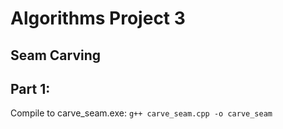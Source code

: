 # Algorithms Project 3
## Seam Carving

## Part 1:
Compile to carve_seam.exe:
```g++ carve_seam.cpp -o carve_seam```  

